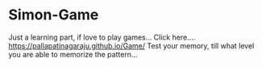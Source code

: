 # Simon-Game

Just a learning part, if love to play games...
Click here.... https://pallapatinagaraju.github.io/Game/
Test your memory, till what level you are able to memorize the pattern...
